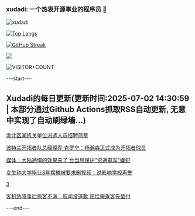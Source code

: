 ### xudadi: 一个热衷开源事业的程序员 👋

![xudadi](https://github-readme-stats-git-masterorgs-github-readme-stats-team.vercel.app/api?username=xudadi)

[![Top Langs](https://github-readme-stats.vercel.app/api/top-langs/?username=xudadi)](https://github.com/anuraghazra/github-readme-stats)

[![GitHub Streak](https://streak-stats.demolab.com?user=xudadi&locale=zh_Hans)](https://git.io/streak-stats)

![](https://raw.githubusercontent.com/xudadi/xudadi/main/assets/github-contribution-grid-snake.svg)

![VISITOR+COUNT](https://komarev.com/ghpvc/?username=xudadi&label=VISITOR+COUNT)


---start---

## Xudadi的每日更新(更新时间:2025-07-02 14:30:59 | 本部分通过Github Actions抓取RSS自动更新, 无意中实现了自动刷绿墙...)

[渝北区某机关单位派遣人员招聘简章](https://www.gongkaoleida.com/article/2485285)

[波特兰开拓者队总经理乔·克罗宁：杨瀚森正式成为开拓者球员](https://m.163.com/news/article/K3ERLHV40534P59R.html)

[媒体：大陆通缉的效果来了 台当局保护"资通电军"嫌犯](https://m.163.com/news/article/K3E09R2C0552G199.html)

[女生称大学毕业3年摆摊被要求删视频：说影响学校声誉](https://m.163.com/news/article/K3EQC0V6053469LG.html)

[3](https://m.163.com/touch/news/sub/domestic)

[客机急降事后旅客不满：航司没道歉 赔偿需乘客先垫付](https://m.163.com/news/article/K3DS4TD90001899O.html)

---end---
